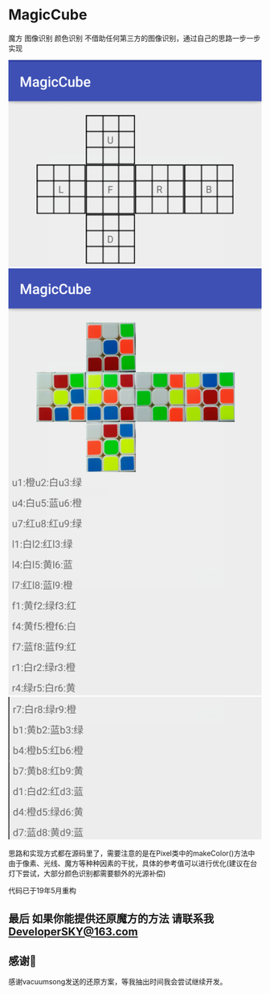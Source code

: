 # MagicCube 
魔方 图像识别 颜色识别
不借助任何第三方的图像识别，通过自己的思路一步一步实现

![Alt text](https://github.com/ITDreamSKY/MagicCube/blob/master/1.png) 
![Alt text](https://github.com/ITDreamSKY/MagicCube/blob/master/2.png) 
![Alt text](https://github.com/ITDreamSKY/MagicCube/blob/master/3.png) 

思路和实现方式都在源码里了，需要注意的是在Pixel类中的makeColor()方法中
由于像素、光线、魔方等种种因素的干扰，具体的参考值可以进行优化(建议在台灯下尝试，大部分颜色识别都需要额外的光源补偿)  

代码已于19年5月重构

## 最后 如果你能提供还原魔方的方法 请联系我 DeveloperSKY@163.com


## 感谢🙏
感谢vacuumsong发送的还原方案，等我抽出时间我会尝试继续开发。
